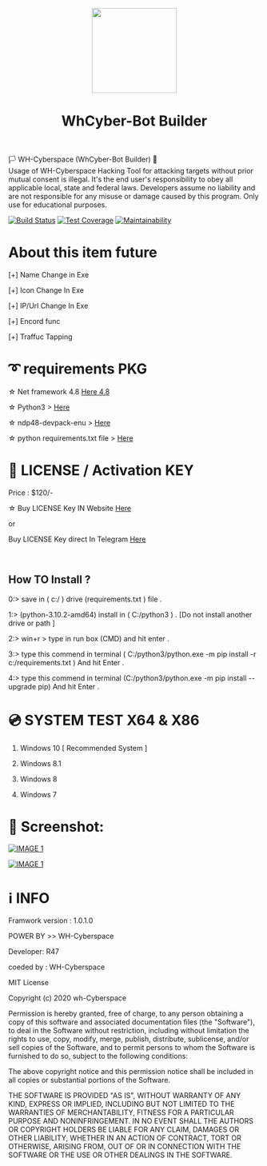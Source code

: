 <p align="center">
<img src="https://github.com/wh-Cyberspace/WhCyber-bot-Builder/blob/main/img/img0.png?raw=true" height="170"><br>
  
<h1 align="center">  WhCyber-Bot Builder</h1> 

<br>
</p>

  🏳 WH-Cyberspace (WhCyber-Bot Builder) 🔞
<br>
Usage of WH-Cyberspace Hacking Tool for attacking targets without prior mutual consent is illegal. It's the end user's responsibility to obey all applicable local, state and federal laws. Developers assume no liability and are not responsible for any misuse or damage caused by this program. Only use for educational purposes.
  
[![Build Status](https://travis-ci.org/rapid7/metasploit-framework.svg?branch=master)](https://github.com/wh-Cyberspace/en) [![Test Coverage](https://api.codeclimate.com/v1/badges/943e398e619c09568f3f/test_coverage)](https://github.com/wh-Cyberspace/en) 
[![Maintainability](https://api.codeclimate.com/v1/badges/943e398e619c09568f3f/maintainability)](https://github.com/wh-Cyberspace/en)




# About this item future

[+] Name Change in Exe

[+] Icon Change In Exe

[+] IP/Url Change In Exe

[+] Encord func

[+] Traffuc Tapping





# ➰ requirements PKG

☆ Net framework 4.8  [Here  4.8 ]( https://www.microsoft.com/en-us/download/confirmation.aspx?id=21 "Net framework 4.8 ")


☆ Python3 > [Here]( https://mega.nz/file/uBowSITT#LxfzOm7q0EwIA4s_NaRDmF6oFbj4vQMaMxZ6AsfOQzs " JAVA JRE")

☆ ndp48-devpack-enu > [Here]( https://mega.nz/file/vE5wlQTL#RT-N271U8aCKqyz_BBd72nbrw8BZDKYXWYOKRWFozqU " JAVA JRE")

☆ python requirements.txt file > [Here]( https://mega.nz/file/uBowSITT#LxfzOm7q0EwIA4s_NaRDmF6oFbj4vQMaMxZ6AsfOQzs " JAVA JRE")



# 🔑 LICENSE / Activation KEY

Price : $120/-

☆ Buy LICENSE Key IN Website [Here ](https://whcyberspace.com "LICENSE")

or

Buy LICENSE Key direct In Telegram  [Here ](http://t.me/whcyberspace "LICENSE")


<br>


## How TO Install ?

0:> save in ( c:/ ) drive (requirements.txt ) file .

1:> (python-3.10.2-amd64) install in ( C:/python3 ) . [Do not install another drive or path ]

2:> win+r > type in run box (CMD) and hit enter .

3:> type this commend in terminal ( C:/python3/python.exe -m pip install -r c:/requirements.txt ) And hit Enter .

4:> type this commend in terminal (C:/python3/python.exe -m pip install --upgrade pip) And hit Enter .




# 💿 SYSTEM TEST X64 & X86
1. Windows 10   [ Recommended System ]  

2. Windows 8.1

3. Windows 8

4. Windows 7



# 🌌 Screenshot:

<p align="center">

[![IMAGE 1](https://raw.githubusercontent.com/wh-Cyberspace/WhCyber-bot-Builder/main/img/img1.png)](https://www.youtube.com/channel/UC_JrCVyTGUM0wopBEzxIt9w?sub_confirmation=1 "Don't upload payload inbuilt Antivirus website")

[![IMAGE 1](https://raw.githubusercontent.com/wh-Cyberspace/WhCyber-bot-Builder/main/img/img2.png)](https://www.youtube.com/channel/UC_JrCVyTGUM0wopBEzxIt9w?sub_confirmation=1 "Don't upload payload inbuilt Antivirus website")


# ℹ INFO
Framwork version : 1.0.1.0

POWER BY >> WH-Cyberspace  

Developer: R47

coeded by : WH-Cyberspace

MIT License

Copyright (c) 2020 wh-Cyberspace

Permission is hereby granted, free of charge, to any person obtaining a copy
of this software and associated documentation files (the "Software"), to deal
in the Software without restriction, including without limitation the rights
to use, copy, modify, merge, publish, distribute, sublicense, and/or sell
copies of the Software, and to permit persons to whom the Software is
furnished to do so, subject to the following conditions:

The above copyright notice and this permission notice shall be included in all
copies or substantial portions of the Software.

THE SOFTWARE IS PROVIDED "AS IS", WITHOUT WARRANTY OF ANY KIND, EXPRESS OR
IMPLIED, INCLUDING BUT NOT LIMITED TO THE WARRANTIES OF MERCHANTABILITY,
FITNESS FOR A PARTICULAR PURPOSE AND NONINFRINGEMENT. IN NO EVENT SHALL THE
AUTHORS OR COPYRIGHT HOLDERS BE LIABLE FOR ANY CLAIM, DAMAGES OR OTHER
LIABILITY, WHETHER IN AN ACTION OF CONTRACT, TORT OR OTHERWISE, ARISING FROM,
OUT OF OR IN CONNECTION WITH THE SOFTWARE OR THE USE OR OTHER DEALINGS IN THE
SOFTWARE.

